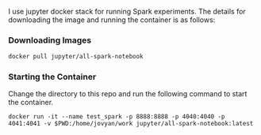 I use jupyter docker stack for running Spark experiments. The details for downloading the image and running the container is as follows:

### Downloading Images
```bash
docker pull jupyter/all-spark-notebook 
```
### Starting the Container
Change the directory to this repo and run the following command to start the container.
```
docker run -it --name test_spark -p 8888:8888 -p 4040:4040 -p 4041:4041 -v $PWD:/home/jovyan/work jupyter/all-spark-notebook:latest
```
